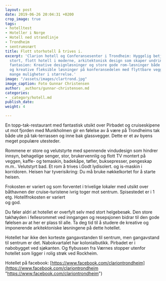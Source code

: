 ```yaml
---
layout: post
date: 2019-06-26 20:04:31 +0200
crop_image: true
tags:
- hotelltest
- Hoteller i Norge
- Hotell ned strandlinje
- Trondheim
- sentrumsnært
title: Flott storhotell å trives i.
excerpt: 'Clarion hotell og Conferansesenter i Trondheim: Hyggelig betjening i et
  stort, flott hotell i moderne, arkitektonisk design som skaper undring og stimulerer
  fantasien: Kreative designløsninger og store gode rom-løsninger både i fellesrom
  og kreative fleksible løsninger på konferansedelen med flyttbare vegger som gir
  mange muligheter i størrelse.'
image: "/assets/images/clartrond.jpg"
image_caption: Foto Gunnar Christensen
author: _authors/gunnar-christensen.md
categories:
- _category/hotell.md
publish_date: 
weight: 4

---
```

En topp-tak-restaurant med fantastisk utsikt over Pirbadet og cruiseskipene ut mot fjorden med Munkholmen gir en følelse av å være på Trondheims tak både ute på tak-terrassen og inne bak glassvegger. Dette er et av byens meget populære utesteder.

Rommene er store og velutstyrte med spennende vindudesign som hindrer innsyn, behagelige senger, stor, brukervennlig og flott TV montert på veggen, kaffe- og temaskin, badekåpe, tøfler, buksepresser, pengeskap m.m.. Velutstyrt bad. Et rom å trives i.Godt lydisolert. og is-maskin i korridoren. Heisen har tyverisikring: Du må bruke nøkkelkortet for å starte heisen.

Frokosten er variert og som forventet i trivelige lokaler med utsikt over båthavnen der cruise-turistene ivrig toger mot sentrum. Spisestedet er i 1 etg. Hotellfrokosten er variert  
og god.

Du føler aldri at hotellet er overfylt selv med stort helgebesøk. Den store takhøyden i fellesrommet ved inngangen og resepsjonen bidrar til den gode følelsen av at her er plass til alle. Ta deg tid til å studere de kreative og imponerende arkitektoniske løsningene på dette hotellet.

Hotellet har ikke den korteste gangavstanden til sentrum, men gangavstand til sentrum er det. Nabokvartalet har kolonialbutikk. Pirbadet er i nabobygget ved sjøkanten. Og flybussen fra Værnes stopper utenfor hotellet som ligger i rolig strøk ved Rockheim.

Hotellet på facebook: [https://www.facebook.com/clariontrondheim](https://www.facebook.com/clariontrondheim "https://www.facebook.com/clariontrondheim")